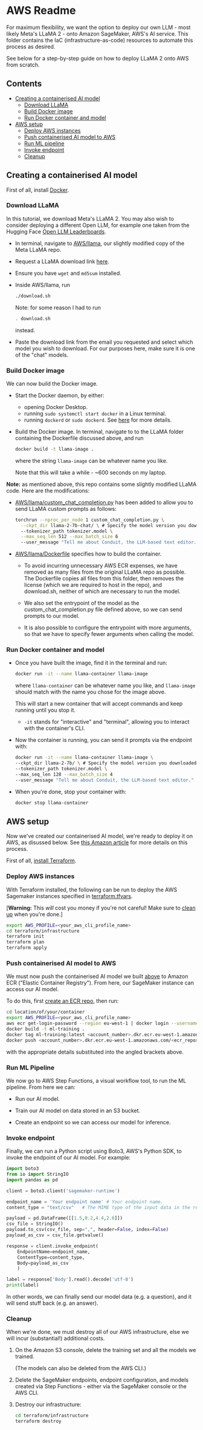 # AWS Readme

For maximum flexibility, we want the option to deploy our own LLM - most likely Meta's LLaMA 2 - onto Amazon SageMaker, AWS's AI service. This folder contains the IaC (infrastructure-as-code) resources to automate this process as desired.

See below for a step-by-step guide on how to deploy LLaMA 2 onto AWS from scratch.

## Contents

* [Creating a containerised AI model](#creating-a-containerised-ai-model)
  * [Download LLaMA](#download-llama)
  * [Build Docker image](#build-docker-image)
  * [Run Docker container and model](#run-docker-container-and-model)
* [AWS setup](#aws-setup)
  * [Deploy AWS instances](#deploy-aws-instances)
  * [Push containerised AI model to AWS](#push-containerised-ai-model-to-aws)
  * [Run ML pipeline](#run-ml-pipeline)
  * [Invoke endpoint](#invoke-endpoint)
  * [Cleanup](#cleanup)

## Creating a containerised AI model

First of all, install [Docker](https://docs.docker.com/engine/install/).

### Download LLaMA

In this tutorial, we download Meta's LLaMA 2. You may also wish to consider deploying a different Open LLM, for example one taken from the Hugging Face [Open LLM Leaderboards](https://huggingface.co/spaces/HuggingFaceH4/open_llm_leaderboard).

* In terminal, navigate to [AWS/llama](AWS/llama), our slightly modified copy of the Meta LLaMA repo.

* Request a LLaMA download link [here](https://ai.meta.com/resources/models-and-libraries/llama-downloads/).
* Ensure you have `wget` and `md5sum` installed.
* Inside AWS/llama, run
  ```bash
  ./download.sh
  ```
  Note: for some reason I had to run
  ```bash
  . download.sh
  ```
  instead.
  
* Paste the download link from the email you requested and select which model you wish to download. For our purposes here, make sure it is one of the "chat" models.

### Build Docker image

We can now build the Docker image.

* Start the Docker daemon, by either:
  * opening Docker Desktop.
  * running `sudo systemctl start docker` in a Linux terminal.
  * running `dockerd` or `sudo dockerd`.
  See [here](https://docs.docker.com/config/daemon/start/) for more details.

* Build the Docker image. In terminal, navigate to to the LLaMA folder containing the Dockerfile discussed above, and run
    ```bash
    docker build -t llama-image .
    ```
    where the string `llama-image` can be whatever name you like.

    Note that this will take a while - ~600 seconds on my laptop.

**Note:** as mentioned above, this repo contains some slightly modified LLaMA code. Here are the modifications:  
  
* [AWS/llama/custom_chat_completion.py](AWS/llama/custom_chat_completion.py) has been added to allow you to send LLaMA custom prompts as follows:
    ```bash
    torchrun --nproc_per_node 1 custom_chat_completion.py \
      --ckpt_dir llama-2-7b-chat/ \ # Specify the model version you downloaded here.
      --tokenizer_path tokenizer.model \
      --max_seq_len 512 --max_batch_size 6
      --user_message "Tell me about Conduit, the LLM-based text editor."
    ```
  
* [AWS/llama/Dockerfile](AWS/llama/Dockerfile) specifies how to build the container.
  * To avoid incurring unnecessary AWS ECR expenses, we have removed as many files from the original LLaMA repo as possible. The Dockerfile copies all files from this folder, then removes the license (which we are required to host in the repo), and download.sh, neither of which are necessary to run the model.

  * We also set the entrypoint of the model as the custom_chat_completion.py file defined above, so we can send prompts to our model.

  * It is also possible to configure the entrypoint with more arguments, so that we have to specify fewer arguments when calling the model.

### Run Docker container and model

* Once you have built the image, find it in the terminal and run:

  ```bash
  docker run -it --name llama-container llama-image
  ```
  where `llama-container` can be whatever name you like, and `llama-image` should match with the name you chose for the image above.

  This will start a new container that will accept commands and keep running until you stop it. 
  
    * `-it` stands for "interactive" and "terminal", allowing you to interact with the container's CLI.

* Now the container is running, you can send it prompts via the endpoint with:

  ```bash
  docker run -it --name llama-container llama-image \
  --ckpt_dir llama-2-7b/ \ # Specify the model version you downloaded here.
  --tokenizer_path tokenizer.model \
  --max_seq_len 128 --max_batch_size 4 
  --user_message "Tell me about Conduit, the LLM-based text editor."
  ```

* When you're done, stop your container with:

  ```bash
  docker stop llama-container
  ```

## AWS setup

Now we've created our containerised AI model, we're ready to deploy it on AWS, as disussed below. See [this Amazon article](https://aws.amazon.com/blogs/machine-learning/deploy-and-manage-machine-learning-pipelines-with-terraform-using-amazon-sagemaker/) for more details on this process.

First of all, [install Terraform](https://developer.hashicorp.com/terraform/tutorials/aws-get-started/install-cli).

### Deploy AWS instances

With Terraform installed, the following can be run to deploy the AWS Sagemaker instances specified in [terraform.tfvars](infrastructure/terraform.tfvars).

[**Warning:** This _will_ cost you money if you're not careful! Make sure to [clean up](#cleanup) when you're done.]

```bash
export AWS_PROFILE=<your_aws_cli_profile_name>
cd terraform/infrastructure
terraform init
terraform plan
terraform apply
```

### Push containerised AI model to AWS

We must now push the containerised AI model we built [above](#creating-a-containerised-ai-model) to Amazon ECR ("Elastic Container Registry"). From here, our SageMaker instance can access our AI model.

To do this, first [create an ECR repo](https://docs.aws.amazon.com/AmazonECR/latest/userguide/repository-create.html), then run:

```bash
cd location/of/your/container
export AWS_PROFILE=<your_aws_cli_profile_name>
aws ecr get-login-password --region eu-west-1 | docker login --username AWS --password-stdin <account_number>.dkr.ecr.eu-west-1.amazonaws.com
docker build -t ml-training .
docker tag ml-training:latest <account_number>.dkr.ecr.eu-west-1.amazonaws.com/<ecr_repository_name>:latest
docker push <account_number>.dkr.ecr.eu-west-1.amazonaws.com/<ecr_repository_name>
```
with the appropriate details substituted into the angled brackets above.

### Run ML Pipeline

We now go to AWS Step Functions, a visual workflow tool, to run the ML pipeline. From here we can:

* Run our AI model.

* Train our AI model on data stored in an S3 bucket.

* Create an endpoint so we can access our model for inference.

### Invoke endpoint

Finally, we can run a Python script using Boto3, AWS's Python SDK, to invoke the endpoint of our AI model. For example:

```py
import boto3
from io import StringIO
import pandas as pd

client = boto3.client('sagemaker-runtime')

endpoint_name = 'Your endpoint name' # Your endpoint name.
content_type = "text/csv"   # The MIME type of the input data in the request body.

payload = pd.DataFrame([[1.5,0.2,4.4,2.6]])
csv_file = StringIO()
payload.to_csv(csv_file, sep=",", header=False, index=False)
payload_as_csv = csv_file.getvalue()

response = client.invoke_endpoint(
    EndpointName=endpoint_name, 
    ContentType=content_type,
    Body=payload_as_csv
    )

label = response['Body'].read().decode('utf-8')
print(label)
```

In other words, we can finally send our model data (e.g. a question), and it will send stuff back (e.g. an answer).

### Cleanup

When we're done, we must destroy all of our AWS infrastructure, else we will incur (substantial!) additional costs.

1. On the Amazon S3 console, delete the training set and all the models we trained.

    (The models can also be deleted from the AWS CLI.)

2. Delete the SageMaker endpoints, endpoint configuration, and models created via Step Functions - either via the SageMaker console or the AWS CLI.

3. Destroy our infrastructure:
    ```bash
    cd terraform/infrastructure
    terraform destroy
    ```
